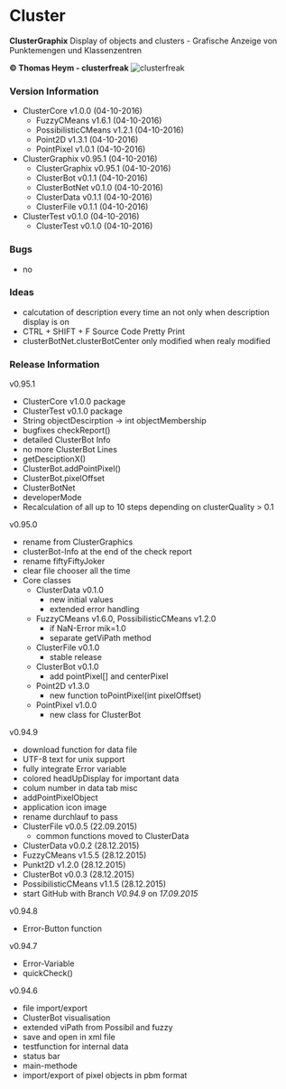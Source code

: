 # Cluster
**ClusterGraphix**
Display of objects and clusters - Grafische Anzeige von Punktemengen und Klassenzentren  

**&copy; Thomas Heym - clusterfreak**
![clusterfreak](https://http://clusterfreak.com/favicon.ico "clusterfreak")

### Version Information
* ClusterCore v1.0.0 (04-10-2016)
	* FuzzyCMeans v1.6.1 (04-10-2016)
	* PossibilisticCMeans v1.2.1 (04-10-2016)
	* Point2D v1.3.1 (04-10-2016)
	* PointPixel v1.0.1 (04-10-2016)
* ClusterGraphix v0.95.1 (04-10-2016)
	* ClusterGraphix v0.95.1 (04-10-2016)
	* ClusterBot v0.1.1 (04-10-2016)
	* ClusterBotNet v0.1.0 (04-10-2016)
	* ClusterData v0.1.1 (04-10-2016)
	* ClusterFile v0.1.1 (04-10-2016)
* ClusterTest v0.1.0 (04-10-2016)
	* ClusterTest v0.1.0 (04-10-2016)

### Bugs
* no

### Ideas
* calcutation of description every time an not only when description display is on
* CTRL + SHIFT + F Source Code Pretty Print
* clusterBotNet.clusterBotCenter only modified when realy modified

### Release Information
v0.95.1
* ClusterCore v1.0.0 package
* ClusterTest v0.1.0 package
* String objectDescirption -> int objectMembership
* bugfixes checkReport()
* detailed ClusterBot Info
* no more ClusterBot Lines
* getDesciptionX()
* ClusterBot.addPointPixel()
* ClusterBot.pixelOffset
* ClusterBotNet
* developerMode
* Recalculation of all up to 10 steps depending on clusterQuality > 0.1

v0.95.0
* rename from ClusterGraphics
* clusterBot-Info at the end of the check report
* rename fiftyFiftyJoker
* clear file chooser all the time
* Core classes
	* ClusterData v0.1.0
		* new initial values
		* extended error handling
	* FuzzyCMeans v1.6.0, PossibilisticCMeans v1.2.0
		* if NaN-Error mik=1.0
		* separate getViPath method
	* ClusterFile v0.1.0
		* stable release
	* ClusterBot v0.1.0
		* add pointPixel[] and centerPixel
	* Point2D v1.3.0
		* new function toPointPixel(int pixelOffset)
	* PointPixel v1.0.0
		* new class for ClusterBot

v0.94.9
* download function for data file
* UTF-8 text for unix support
* fully integrate Error variable
* colored headUpDisplay for important data
* colum number in data tab misc
* addPointPixelObject
* application icon image
* rename durchlauf to pass
* ClusterFile v0.0.5 (22.09.2015)
	* common functions moved to ClusterData
* ClusterData v0.0.2 (28.12.2015)
* FuzzyCMeans v1.5.5 (28.12.2015)
* Punkt2D v1.2.0 (28.12.2015)
* ClusterBot v0.0.3 (28.12.2015)
* PossibilisticCMeans v1.1.5 (28.12.2015)
* start GitHub with Branch *V0.94.9* on *17.09.2015*

v0.94.8
* Error-Button function

v0.94.7
* Error-Variable
* quickCheck()

v0.94.6
* file import/export
* ClusterBot visualisation
* extended viPath from Possibil and fuzzy
* save and open in xml file
* testfunction for internal data
* status bar
* main-methode
* import/export of pixel objects in pbm format

